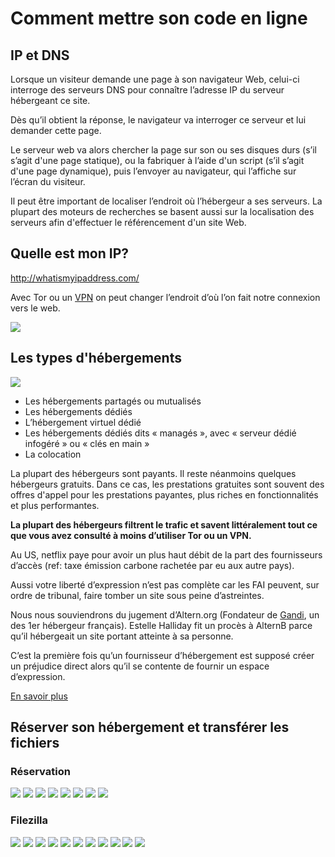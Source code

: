 # Comment mettre son code en ligne

<!-- toc -->

## IP et DNS

Lorsque un visiteur demande une page à son navigateur Web, celui-ci interroge des serveurs DNS pour connaître l’adresse IP du serveur hébergeant ce site.

Dès qu’il obtient la réponse, le navigateur va interroger ce serveur et lui demander cette page.

Le serveur web va alors chercher la page sur son ou ses disques durs (s’il s’agit d'une page statique), ou la fabriquer à l’aide d'un script (s’il s’agit d'une page dynamique), puis l’envoyer au navigateur, qui l’affiche sur l’écran du visiteur.

Il peut être important de localiser l’endroit où l’hébergeur a ses serveurs. La plupart des moteurs de recherches se basent aussi sur la localisation des serveurs afin d'effectuer le référencement d'un site Web.

## Quelle est mon IP?

http://whatismyipaddress.com/

Avec Tor ou un [VPN](https://www.thefreedictionary.com/VPN) on peut changer l’endroit d’où l’on fait notre connexion vers le web.

![](assets/images/html/ip-compare.png)

## Les types d'hébergements

![](assets/images/deploy_strategies.jpg)

* Les hébergements partagés ou mutualisés
* Les hébergements dédiés
* L’hébergement virtuel dédié
* Les hébergements dédiés dits « managés », avec « serveur dédié infogéré » ou « clés en main »
* La colocation

La plupart des hébergeurs sont payants.
Il reste néanmoins quelques hébergeurs gratuits. Dans ce cas, les prestations gratuites sont souvent des offres d'appel pour les prestations payantes, plus riches en fonctionnalités et plus performantes.

**La plupart des hébergeurs filtrent le trafic et savent littéralement tout ce que vous avez consulté à moins d’utiliser Tor ou un VPN.**

Au US, netflix paye pour avoir un plus haut débit de la part des fournisseurs d’accès (ref: taxe émission carbone rachetée par eu aux autre pays).

Aussi votre liberté d’expression n’est pas complète car les FAI peuvent, sur ordre de tribunal, faire tomber un site sous peine d’astreintes.

Nous nous souviendrons du jugement d’Altern.org (Fondateur de [Gandi](https://www.gandi.net), un des 1er hébergeur français).
Estelle Halliday fit un procès à AlternB parce qu’il hébergeait un site portant atteinte à sa personne.

C’est la première fois qu’un fournisseur d’hébergement est supposé créer un préjudice direct alors qu’il se contente de fournir un espace d’expression.

[En savoir plus](http://altern.org/alternb/defense/faq.html)

## Réserver son hébergement et transférer les fichiers

### Réservation

![](assets/images/ftp/01.png)
![](assets/images/ftp/02.png)
![](assets/images/ftp/03.png)
![](assets/images/ftp/04.png)
![](assets/images/ftp/05.png)
![](assets/images/ftp/06.png)
![](assets/images/ftp/07.png)
![](assets/images/ftp/08.png)

### Filezilla

![](assets/images/ftp/filezilla/01.png)
![](assets/images/ftp/filezilla/02.png)
![](assets/images/ftp/filezilla/03.png)
![](assets/images/ftp/filezilla/04.png)
![](assets/images/ftp/filezilla/05.png)
![](assets/images/ftp/filezilla/06.png)
![](assets/images/ftp/filezilla/07.png)
![](assets/images/ftp/filezilla/08.png)
![](assets/images/ftp/filezilla/09.png)
![](assets/images/ftp/filezilla/10.png)
![](assets/images/ftp/filezilla/11.png)
